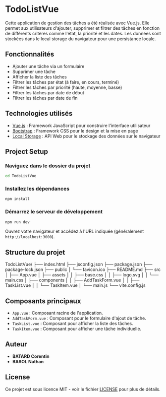 # TodoListVue

Cette application de gestion des tâches a été réalisée avec Vue.js. Elle permet aux utilisateurs d'ajouter, supprimer et filtrer des tâches en fonction de différents critères comme l'état, la priorité et les dates. Les données sont stockées dans le local storage du navigateur pour une persistance locale.

## Fonctionnalités

- Ajouter une tâche via un formulaire
- Supprimer une tâche
- Afficher la liste des tâches
- Filtrer les tâches par état (à faire, en cours, terminé)
- Filtrer les tâches par priorité (haute, moyenne, basse)
- Filtrer les tâches par date de début
- Filtrer les tâches par date de fin

## Technologies utilisés

- [Vue.js](https://vuejs.org/) : Framework JavaScript pour construire l'interface utilisateur
- [Bootstrap](https://getbootstrap.com/) : Framework CSS pour le design et la mise en page
- [Local Storage](https://developer.mozilla.org/fr/docs/Web/API/Window/localStorage) : API Web pour le stockage des données sur le navigateur

## Project Setup

### **Naviguez dans le dossier du projet**

```sh
cd TodoListVue
```

### Installez les dépendances

```sh
npm install
```

### Démarrez le serveur de développement

```sh
npm run dev
```

Ouvrez votre navigateur et accédez à l'URL indiquée (généralement `http://localhost:3000`).

## Structure du projet

TodoListVue/
├── index.html
├── jsconfig.json
├── package.json
├── package-lock.json
├── public
│   └── favicon.ico
├── README.md
├── src
│   ├── App.vue
│   ├── assets
│   │   ├── base.css
│   │   ├── logo.svg
│   │   └── main.css
│   ├── components
│   │   ├── AddTaskForm.vue
│   │   ├── TaskList.vue
│   │   └── TaskItem.vue
│   └── main.js
└── vite.config.js

## Composants principaux

* `App.vue` : Composant racine de l'application.
* `AddTaskForm.vue` : Composant pour le formulaire d'ajout de tâche.
* `TaskList.vue` : Composant pour afficher la liste des tâches.
* `TaskItem.vue` : Composant pour afficher une tâche individuelle.

## Auteur

* **BATARD Corentin**
* **BASOL Nathan**

## License

Ce projet est sous licence MIT - voir le fichier [LICENSE]() pour plus de détails.
